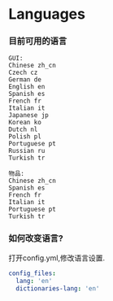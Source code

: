 # Languages

### 目前可用的语言

```text
GUI: 
Chinese zh_cn
Czech cz
German de
English en
Spanish es
French fr
Italian it
Japanese jp
Korean ko
Dutch nl
Polish pl
Portuguese pt
Russian ru
Turkish tr

物品: 
Chinese zh_cn
Spanish es
French fr
Italian it
Portuguese pt
Turkish tr
```

### 如何改变语言?

打开config.yml,修改语言设置.

```yaml
config_files:
  lang: 'en'
  dictionaries-lang: 'en'
```

